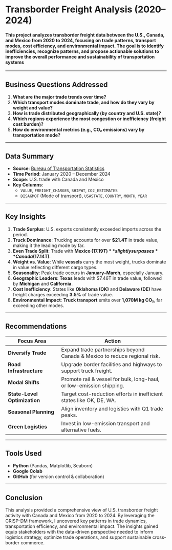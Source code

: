 #  Transborder Freight Analysis (2020–2024)

#### This project analyzes transborder freight data between the **U.S., Canada, and Mexico** from **2020 to 2024**, focusing on trade patterns, transport modes, cost efficiency, and environmental impact. The goal is to identify inefficiencies, recognize patterns, and propose actionable solutions to improve the overall performance and sustainability of transportation systems
---

##  Business Questions Addressed

1. **What are the major trade trends over time?**
2. **Which transport modes dominate trade, and how do they vary by weight and value?**
3. **How is trade distributed geographically (by country and U.S. state)?**
4. **Which regions experience the most congestion or inefficiency (freight cost burden)?**
5. **How do environmental metrics (e.g., CO₂ emissions) vary by transportation mode?**

---

##  Data Summary

- **Source**: [Bureau of Transportation Statistics](https://www.bts.gov/)
- **Time Period**: January 2020 – December 2024
- **Scope**: U.S. trade with Canada and Mexico
- **Key Columns**: 
  - `VALUE`, `FREIGHT_CHARGES`, `SHIPWT`, `CO2_ESTIMATES`
  - `DISAGMOT` (Mode of transport), `USASTATE`, `COUNTRY`, `MONTH`, `YEAR`

---

##  Key Insights

1. **Trade Surplus**: U.S. exports consistently exceeded imports across the period.
2. **Truck Dominance**: Trucking accounts for over **$21.4T** in trade value, making it the leading mode by far.
3. **Even Trade Split**: Trade with **Mexico ($17.19T)** slightly surpasses **Canada ($17.14T)**.
4. **Weight vs. Value**: While **vessels** carry the most weight, trucks dominate in value  reflecting different cargo types.
5. **Seasonality**: Peak trade occurs in **January–March**, especially January.
6. **Geographic Leaders**: **Texas** leads with $7.46T in trade value, followed by **Michigan** and **California**.
7. **Cost Inefficiency**: States like **Oklahoma (OK)** and **Delaware (DE)** have freight charges exceeding **3.5%** of trade value.
8. **Environmental Impact**: **Truck transport** emits over **1,070M kg CO₂**, far exceeding other modes.

---

##  Recommendations

| Focus Area | Action |
|------------|--------|
| **Diversify Trade** | Expand trade partnerships beyond Canada & Mexico to reduce regional risk. |
| **Road Infrastructure** | Upgrade border facilities and highways to support truck freight. |
| **Modal Shifts** | Promote rail & vessel for bulk, long-haul, or low-emission shipping. |
| **State-Level Optimization** | Target cost-reduction efforts in inefficient states like OK, DE, WA. |
| **Seasonal Planning** | Align inventory and logistics with Q1 trade peaks. |
| **Green Logistics** | Invest in low-emission transport and alternative fuels. |

---

##  Tools Used

- **Python** (Pandas, Matplotlib, Seaborn)
- **Google Colab**
- **GitHub** (for version control & collaboration)

---

## Conclusion


This analysis provided a comprehensive view of U.S. transborder freight activity with Canada and Mexico from 2020 to 2024. By leveraging the CRISP-DM framework, I uncovered key patterns in trade dynamics, transportation efficiency, and environmental impact. The insights gained equip stakeholders with the data-driven perspective needed to inform logistics strategy, optimize trade operations, and support sustainable cross-border commerce.











